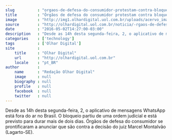 ```yaml
---
slug          : "orgaos-de-defesa-do-consumidor-protestam-contra-bloqueio-do-whatsapp"
title         : "Órgãos de defesa do consumidor protestam contra bloqueio do WhatsApp"
image         : "http://img1.olhardigital.uol.com.br/uploads/acervo_imagens/2016/05/20160502142519_660_420.jpg"
source        : "http://olhardigital.uol.com.br/noticia/-rgaos-de-defesa-do-consumidor-protestam-contra-bloqueio-do-whatsapp/57834"
date          : "2016-05-02T14:27:00-03:00"
description   : "Desde as 14h desta segunda-feira, 2, o aplicativo de mensagens WhatsApp está fora do ar no Brasil. O bloqueio partiu de uma ordem judicial e está previsto para durar mais de dois dias. Órgãos de defesa do consumidor se prontificaram a anunciar que são contra a decisão do juiz Marcel Montalvão (Lagarto-SE)."
categories    : ['technology']
tags          : ['Olhar Digital']
site          :
    title     : "Olhar Digital"
    url       : "http://olhardigital.uol.com.br"
    locale    : "pt_BR"
author        :
    name      : "Redação Olhar Digital"
    image     : null
    biography : null
    profile   : null
    facebook  : null
    twitter   : null
---
```


Desde as 14h desta segunda-feira, 2, o aplicativo de mensagens WhatsApp está fora do ar no Brasil. O bloqueio partiu de uma ordem judicial e está previsto para durar mais de dois dias. Órgãos de defesa do consumidor se prontificaram a anunciar que são contra a decisão do juiz Marcel Montalvão (Lagarto-SE).
